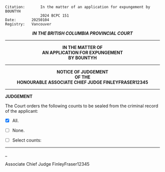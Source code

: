	Citation:       In the matter of an application for expungement by B0UNTYH
                	2024 BCPC 151
	Date:		20250104
	Registry:	Vancouver

<p align="center"><b><i> IN THE BRITISH COLUMBIA PROVINCIAL COURT </b></i>

---

<p align="center"><b>
				IN THE MATTER OF
<br>		AN APPLICATION FOR EXPUNGEMENT 
<br>                            BY B0UNTYH
<br>				

---

<p align="center">		
				NOTICE OF JUDGEMENT
<br>				OF THE
<br>				HONOURABLE ASSOCIATE CHIEF JUDGE FINLEYFRASER12345

</b>
	
---

**JUDGEMENT**

The Court orders the following counts to be sealed from the criminal record of the applicant:
- [x] All.
- [ ] None.
- [ ] Select counts:

	
---

_
	
Associate Chief Judge FinleyFraser12345
